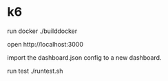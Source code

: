 # k6

run docker ./builddocker

open http://localhost:3000

import the dashboard.json config to a new dashboard. 

run test ./runtest.sh
